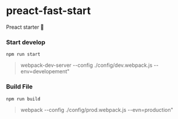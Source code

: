 # preact-fast-start
Preact starter 🦖




### Start develop

    npm run start 


> webpack-dev-server  --config ./config/dev.webpack.js --env=developement"



### Build File
    npm run build


> webpack  --config ./config/prod.webpack.js  --evn=production"

